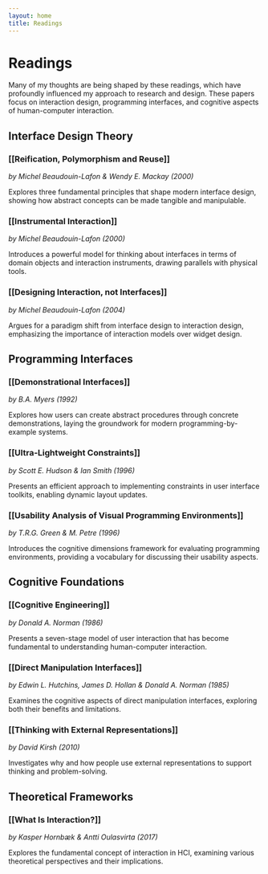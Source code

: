 ```yaml
---
layout: home
title: Readings
---
```


# Readings

Many of my thoughts are being shaped by these readings, which have profoundly influenced my approach to research and design. These papers focus on interaction design, programming interfaces, and cognitive aspects of human-computer interaction.

## Interface Design Theory

### [[Reification, Polymorphism and Reuse]]
*by Michel Beaudouin-Lafon & Wendy E. Mackay (2000)*

Explores three fundamental principles that shape modern interface design, showing how abstract concepts can be made tangible and manipulable.

### [[Instrumental Interaction]]
*by Michel Beaudouin-Lafon (2000)*

Introduces a powerful model for thinking about interfaces in terms of domain objects and interaction instruments, drawing parallels with physical tools.

### [[Designing Interaction, not Interfaces]]
*by Michel Beaudouin-Lafon (2004)*

Argues for a paradigm shift from interface design to interaction design, emphasizing the importance of interaction models over widget design.

## Programming Interfaces

### [[Demonstrational Interfaces]]
*by B.A. Myers (1992)*

Explores how users can create abstract procedures through concrete demonstrations, laying the groundwork for modern programming-by-example systems.

### [[Ultra-Lightweight Constraints]]
*by Scott E. Hudson & Ian Smith (1996)*

Presents an efficient approach to implementing constraints in user interface toolkits, enabling dynamic layout updates.

### [[Usability Analysis of Visual Programming Environments]]
*by T.R.G. Green & M. Petre (1996)*

Introduces the cognitive dimensions framework for evaluating programming environments, providing a vocabulary for discussing their usability aspects.

## Cognitive Foundations

### [[Cognitive Engineering]]
*by Donald A. Norman (1986)*

Presents a seven-stage model of user interaction that has become fundamental to understanding human-computer interaction.

### [[Direct Manipulation Interfaces]]
*by Edwin L. Hutchins, James D. Hollan & Donald A. Norman (1985)*

Examines the cognitive aspects of direct manipulation interfaces, exploring both their benefits and limitations.

### [[Thinking with External Representations]]
*by David Kirsh (2010)*

Investigates why and how people use external representations to support thinking and problem-solving.

## Theoretical Frameworks

### [[What Is Interaction?]]
*by Kasper Hornbæk & Antti Oulasvirta (2017)*

Explores the fundamental concept of interaction in HCI, examining various theoretical perspectives and their implications.